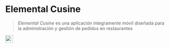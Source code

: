 # Elemental Cusine

> *Elemental Cusine* es una aplicación integramente móvil diseñada para la administración y gestión de pedidos en restaurantes

<img src="https://github.com/favicon.ico" height="24">